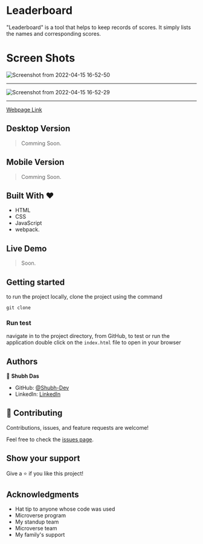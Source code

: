 
# Leaderboard

"Leaderboard" is a tool that helps to keep records of scores. It simply lists the names and corresponding scores.

# Screen Shots

![Screenshot from 2022-04-15 16-52-50](https://user-images.githubusercontent.com/46110284/163565220-fac8eafe-237f-4ef5-8818-581dbdfe938c.png)

<hr>

![Screenshot from 2022-04-15 16-52-29](https://user-images.githubusercontent.com/46110284/163565386-a7db1e93-236e-4ca3-bf6d-4df797753afe.png)

<hr>

[Webpage Link](https://cheery-caramel-b70a4d.netlify.app)

## Desktop Version

> Comming Soon.

## Mobile Version

> Comming Soon.

## Built With &hearts;

- HTML
- CSS
- JavaScript
- webpack.

## Live Demo

> Soon.

## Getting started

to run the project locally, clone the project using the command

`git clone `

### Run test

navigate in to the project directory, from GitHub,
to test or run the application double click on the `index.html` file to open in your browser

## Authors

👤 **Shubh Das**

- GitHub: [@Shubh-Dev](https://github.com/Shubh-Dev)
- LinkedIn: [LinkedIn](https://linkedin.com/in/shubh.scb)

## 🤝 Contributing

Contributions, issues, and feature requests are welcome!

Feel free to check the [issues page](../../issues/).

## Show your support

Give a ⭐️ if you like this project!

## Acknowledgments

- Hat tip to anyone whose code was used
- Microverse program
- My standup team
- Microverse team
- My family's support